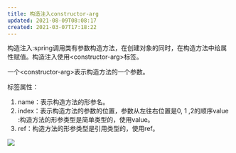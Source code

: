 ```yaml
---
title: 构造注入constructor-arg
updated: 2021-08-09T08:08:17
created: 2021-03-07T17:18:22
---
```


构造注入:spring调用类有参数构造方法，在创建对象的同时，在构造方法中给属性赋值。构造注入使用\<constructor-arg\>标签。

一个\<constructor-arg\>表示构造方法的一个参数。

标签属性：
1.  name：表示构造方法的形参名。
2.  index：表示构造方法的参数的位置，参数从左往右位置是0, 1 ,2的顺序value :构造方法的形参类型是简单类型的，使用value。
3.  ref：构造方法的形参类型是引用类型的，使用ref。

![](C:\Users\82609\AppData\Local\Temp\Java\pandoc/media/image1.png)

